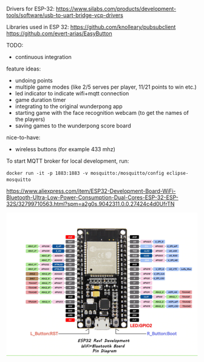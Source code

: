 Drivers for ESP-32: https://www.silabs.com/products/development-tools/software/usb-to-uart-bridge-vcp-drivers

Libraries used in ESP 32:
https://github.com/knolleary/pubsubclient
https://github.com/evert-arias/EasyButton

TODO:
* continuous integration

feature ideas: 
* undoing points
* multiple game modes (like 2/5 serves per player, 11/21 points to win etc.)
* led indicator to indicate wifi+mqtt connection
* game duration timer
* integrating to the original wunderpong app
* starting game with the face recognition webcam (to get the names of the players)
* saving games to the wunderpong score board

nice-to-have:
* wireless buttons (for example 433 mhz)

To start MQTT broker for local development, run: 

`docker run -it -p 1883:1883 -v mosquitto:/mosquitto/config eclipse-mosquitto`

https://www.aliexpress.com/item/ESP32-Development-Board-WiFi-Bluetooth-Ultra-Low-Power-Consumption-Dual-Cores-ESP-32-ESP-32S/32799710563.html?spm=a2g0s.9042311.0.0.27424c4d0UfrTN

![ESP32 pinout](esp-32/esp32_pinout.webp)
